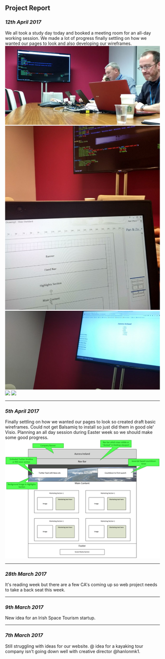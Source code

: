 ## Project Report 

### _12th April 2017_  
We all took a study day today and booked a meeting room for an all-day working session. We made a lot of progress finally settling on how we wanted our pages to look and also developing our wireframes. 
![](https://github.com/oneillal/nci-web-project/raw/master/docs/web_session1.png)  
![](https://github.com/oneillal/nci-web-project/raw/master/docs/web_session2.png)  
![](https://github.com/oneillal/nci-web-project/raw/master/docs/web_session3.png)  
![](https://assets-cdn.github.com/images/icons/emoji/octocat.png) 
![](https://guides.github.com/activities/hello-world/branching.png)

* * *
### _5th April 2017_  
Finally settling on how we wanted our pages to look so created draft basic wireframes. Could not get Balsamiq to install so just did them in good ole' Visio. Planning an all day session during Easter week so we should make some good progress.
![](https://github.com/oneillal/nci-web-project/blob/master/docs/index_wireframe_desktop.png)

* * *
### _28th March 2017_  
It's reading week but there are a few CA's coming up so web project needs to take a back seat this week.

* * *
### _9th March 2017_  
New idea for an Irish Space Tourism startup. 

* * *
### _7th March 2017_  
Still struggling with ideas for our website. @ idea for a kayaking tour company isn't going down well with creative director @hanlonmk1.
